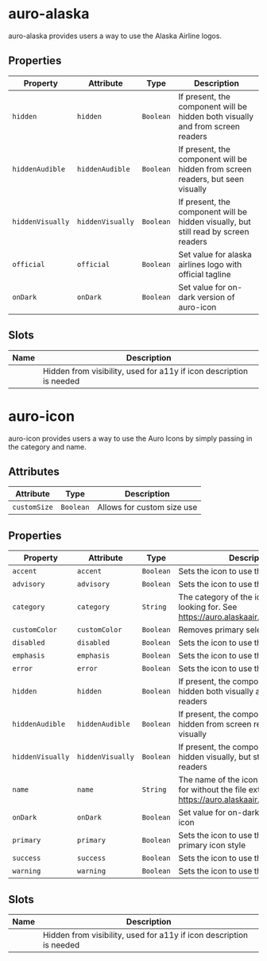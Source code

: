 # auro-alaska

auro-alaska provides users a way to use the Alaska Airline logos.

## Properties

| Property         | Attribute        | Type      | Description                                      |
|------------------|------------------|-----------|--------------------------------------------------|
| `hidden`         | `hidden`         | `Boolean` | If present, the component will be hidden both visually and from screen readers |
| `hiddenAudible`  | `hiddenAudible`  | `Boolean` | If present, the component will be hidden from screen readers, but seen visually |
| `hiddenVisually` | `hiddenVisually` | `Boolean` | If present, the component will be hidden visually, but still read by screen readers |
| `official`       | `official`       | `Boolean` | Set value for alaska airlines logo with official tagline |
| `onDark`         | `onDark`         | `Boolean` | Set value for on-dark version of auro-icon       |

## Slots

| Name | Description                                      |
|------|--------------------------------------------------|
|      | Hidden from visibility, used for a11y if icon description is needed |


# auro-icon

auro-icon provides users a way to use the Auro Icons by simply passing in the category and name.

## Attributes

| Attribute    | Type      | Description                |
|--------------|-----------|----------------------------|
| `customSize` | `Boolean` | Allows for custom size use |

## Properties

| Property         | Attribute        | Type      | Description                                      |
|------------------|------------------|-----------|--------------------------------------------------|
| `accent`         | `accent`         | `Boolean` | Sets the icon to use the accent style            |
| `advisory`       | `advisory`       | `Boolean` | Sets the icon to use the advisory style          |
| `category`       | `category`       | `String`  | The category of the icon you are looking for. See https://auro.alaskaair.com/icons/usage |
| `customColor`    | `customColor`    | `Boolean` | Removes primary selector                         |
| `disabled`       | `disabled`       | `Boolean` | Sets the icon to use the disabled style          |
| `emphasis`       | `emphasis`       | `Boolean` | Sets the icon to use the emphasis style          |
| `error`          | `error`          | `Boolean` | Sets the icon to use the error style             |
| `hidden`         | `hidden`         | `Boolean` | If present, the component will be hidden both visually and from screen readers |
| `hiddenAudible`  | `hiddenAudible`  | `Boolean` | If present, the component will be hidden from screen readers, but seen visually |
| `hiddenVisually` | `hiddenVisually` | `Boolean` | If present, the component will be hidden visually, but still read by screen readers |
| `name`           | `name`           | `String`  | The name of the icon you are looking for without the file extension. See https://auro.alaskaair.com/icons/usage |
| `onDark`         | `onDark`         | `Boolean` | Set value for on-dark version of auro-icon       |
| `primary`        | `primary`        | `Boolean` | Sets the icon to use the baseline primary icon style |
| `success`        | `success`        | `Boolean` | Sets the icon to use the success style           |
| `warning`        | `warning`        | `Boolean` | Sets the icon to use the warning style           |

## Slots

| Name | Description                                      |
|------|--------------------------------------------------|
|      | Hidden from visibility, used for a11y if icon description is needed |
